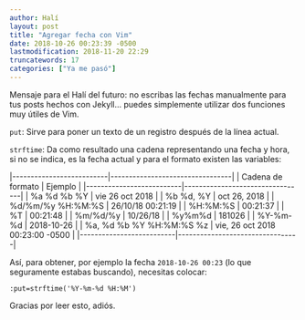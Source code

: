 ```yaml
---
author: Halí
layout: post
title: "Agregar fecha con Vim"
date: 2018-10-26 00:23:39 -0500
lastmodification: 2018-11-20 22:29
truncatewords: 17
categories: ["Ya me pasó"]
---
```


Mensaje para el Halí del futuro: no escribas las fechas manualmente para
tus posts hechos con Jekyll... puedes simplemente utilizar dos funciones
muy útiles de Vim.

`put`: Sirve para poner un texto de un registro después de la línea
actual.

`strftime`: Da como resultado una cadena representando una fecha y hora,
si no se indica, es la fecha actual y para el formato existen las
variables:

|--------------------------|---------------------------------|
| Cadena de formato        | Ejemplo                         |
|--------------------------|---------------------------------|
| %a %d %b %Y              | vie 26 oct 2018                 |
| %b %d, %Y                | oct 26, 2018                    |
| %d/%m/%y %H:%M:%S        | 26/10/18 00:21:19               |
| %H:%M:%S                 | 00:21:37                        |
| %T                       | 00:21:48                        |
| %m/%d/%y                 | 10/26/18                        |
| %y%m%d                   | 181026                          |
| %Y-%m-%d                 | 2018-10-26                      |
| %a, %d %b %Y %H:%M:%S %z | vie, 26 oct 2018 00:23:00 -0500 |
|--------------------------|---------------------------------|

Así, para obtener, por ejemplo la fecha `2018-10-26 00:23` (lo
que seguramente estabas buscando), necesitas colocar:
```
:put=strftime('%Y-%m-%d %H:%M')
```
Gracias por leer esto, adiós.
